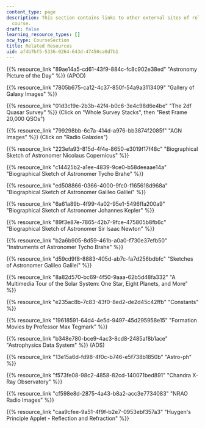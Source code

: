 ```yaml
---
content_type: page
description: This section contains links to other external sites of relevance to the
  course.
draft: false
learning_resource_types: []
ocw_type: CourseSection
title: Related Resources
uid: af4b7bf5-5336-0264-643d-47450ca0d7b1
---
```

{{% resource_link "89ae14a5-cd61-43f9-884c-fc8c902e38ed" "Astronomy Picture of the Day" %}} (APOD)

{{% resource_link "7805b675-ca12-4c37-850f-54a9a3113409" "Gallery of Galaxy Images" %}}

{{% resource_link "01d3c19e-2b3b-42f4-b0c6-3e4c98d6e4be" "The 2df Quasar Survey" %}} (Click on "Whole Survey Stacks", then "Rest Frame 20,000 QSOs")

{{% resource_link "799298bb-6c7a-414d-a976-bb3874f2085f" "AGN Images" %}} (Click on "Radio Galaxies")

{{% resource_link "223efa93-815d-4f4e-8650-e3019f17f48c" "Biographical Sketch of Astronomer Nicolaus Copernicus" %}}

{{% resource_link "c14425b2-a1ee-4839-9ce0-b58deeaae14a" "Biographical Sketch of Astronomer Tycho Brahe" %}}

{{% resource_link "ed508866-0366-4000-9fc0-f165618d968a" "Biographical Sketch of Astronomer Galileo Galilei" %}}

{{% resource_link "6a61a89b-4f99-4a02-95e1-5496ffa200a9" "Biographical Sketch of Astronomer Johannes Kepler" %}}

{{% resource_link "89f3e87e-7865-42b7-9fce-475805b8fb6c" "Biographical Sketch of Astronomer Sir Isaac Newton" %}}

{{% resource_link "b2a6b905-8d59-461b-a0a0-f730e37efb50" "Instruments of Astronomer Tycho Brahe" %}}

{{% resource_link "d59cd9f8-8883-405d-ab7c-fa7d256bdbfc" "Sketches of Astronomer Galileo Galilei" %}}

{{% resource_link "8a82d570-bc69-4f50-9aaa-62b5d48fa332" "A Multimedia Tour of the Solar System: One Star, Eight Planets, and More" %}}

{{% resource_link "e235ac8b-7c83-43f0-8ed2-de2d45c42ffb" "Constants" %}}

{{% resource_link "19618591-64d4-4e5d-9497-45d295958e15" "Formation Movies by Professor Max Tegmark" %}}

{{% resource_link "b348e780-bce9-4ac3-8cd8-2485af8b1ace" "Astrophysics Data System" %}} (ADS)

{{% resource_link "13e15a6d-fd98-4f0c-b746-e5f738b1850b" "Astro-ph" %}}

{{% resource_link "f573fe08-98c2-4858-82cd-140071bed891" "Chandra X-Ray Observatory" %}}

{{% resource_link "cf598e8d-2875-4a43-b8a2-acc3e7734083" "NRAO Radio Images" %}}

{{% resource_link "caa9cfee-9a51-4f9f-b2e7-0953ebf357a3" "Huygen's Principle Applet - Reflection and Refraction" %}}